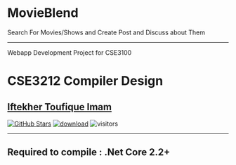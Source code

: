 # MovieBlend
Search For Movies/Shows and Create Post and Discuss about Them <hr> 
Webapp Development Project for CSE3100<br>

# CSE3212 Compiler Design

[Iftekher Toufique Imam](https://github.com/toufique-imam)
---

[![GitHub Stars](https://img.shields.io/github/stars/toufique-imam/MovieBlend-2.0?style=social)](https://github.com/toufique-imam/MovieBlend-2.0)
[![download](https://img.shields.io/github/downloads/toufique-imam/MovieBlend-2.0/total.svg)](https://github.com/toufique-imam/MovieBlend-2.0)
![visitors](https://visitor-badge.glitch.me/badge?page_id=toufique-imam/MovieBlend-2.0)

---

## Required to compile : .Net Core 2.2+ 
